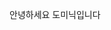 안녕하세요 도미닉입니다
<!--
| Work                 | Interesting        | Projects                                   |
|----------------------|--------------------|--------------------------------------------|
| PHP with Codeigniter | Golang             | [PSR 한글판](https://psr.kkame.net)                              |
| PHP with Laravel     | Python with Django | [라라벨 코리아](https://laravel.kr/)          |
|                      | Docker             | [Modern PHP User Group](https://modernpug.org/)          |
|                      | Jenkins            | [Packagist KR](https://packagist.kr) |
|                      |                    | [스타벅스 와이파이 자동연결 - 크롬 익스텐션](https://chrome.google.com/webstore/detail/korea-starbucks-wifi-auto/epcnilpoahkijhmgiiibnaenkgdppphn)         |
|                      |                    | [라라벨 매뉴얼 헬퍼 - 크롬 익스텐션](https://chrome.google.com/webstore/detail/laraveldoclanguagechanger/ecfgiofgodbggdedgdeoeagmhgdbljhe)         |
-->
